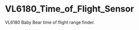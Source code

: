 VL6180_Time_of_Flight_Sensor
==============================

VL6180 Baby Bear time of flight range finder.
